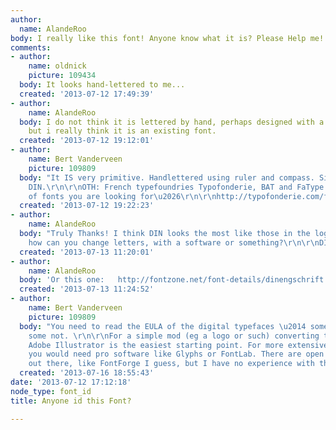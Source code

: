 ```yaml
---
author:
  name: AlandeRoo
body: I really like this font! Anyone know what it is? Please Help me! Thanks![img:sites/default/files/old-images/PrecisieMetaalBlack_3548.png]
comments:
- author:
    name: oldnick
    picture: 109434
  body: It looks hand-lettered to me...
  created: '2013-07-12 17:49:39'
- author:
    name: AlandeRoo
  body: I do not think it is lettered by hand, perhaps designed with a computer software,
    but i really think it is an existing font.
  created: '2013-07-12 19:12:01'
- author:
    name: Bert Vanderveen
    picture: 109809
  body: "It IS very primitive. Handlettered using ruler and compass. Similar font:
    DIN.\r\n\r\nOTH: French typefoundries Typofonderie, BAT and FaType sell the kind
    of fonts you are looking for\u2026\r\n\r\nhttp://typofonderie.com/fonts/\r\nhttp://www.batfoundry.com\r\nhttp://www.fatype.com"
  created: '2013-07-12 19:22:23'
- author:
    name: AlandeRoo
  body: "Truly Thanks! I think DIN looks the most like those in the logo. Example,
    how can you change letters, with a software or something?\r\n\r\nDIN Medium:   http://fontzone.net/font-details/din-medium"
  created: '2013-07-13 11:20:01'
- author:
    name: AlandeRoo
  body: 'Or this one:   http://fontzone.net/font-details/dinengschrift'
  created: '2013-07-13 11:24:52'
- author:
    name: Bert Vanderveen
    picture: 109809
  body: "You need to read the EULA of the digital typefaces \u2014 some allow modification(s),
    some not. \r\n\r\nFor a simple mod (eg a logo or such) converting to outline in
    Adobe Illustrator is the easiest starting point. For more extensive reworking
    you would need pro software like Glyphs or FontLab. There are open source apps
    out there, like FontForge I guess, but I have no experience with that."
  created: '2013-07-16 18:55:43'
date: '2013-07-12 17:12:18'
node_type: font_id
title: Anyone id this Font?

---
```

